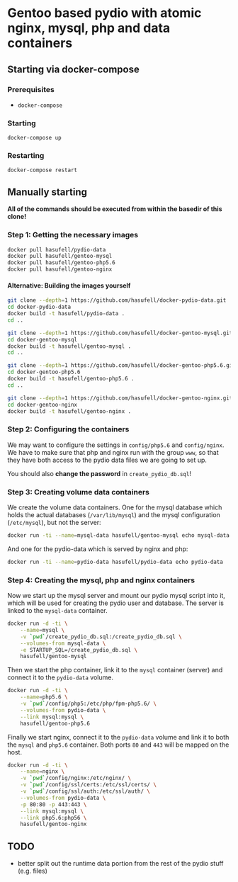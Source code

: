 # Gentoo based pydio with atomic nginx, mysql, php and data containers

## Starting via docker-compose

### Prerequisites
* `docker-compose`

### Starting
```
docker-compose up
```

### Restarting
```
docker-compose restart
```

## Manually starting

__All of the commands should be executed from within the basedir
of this clone!__

### Step 1: Getting the necessary images

```sh
docker pull hasufell/pydio-data
docker pull hasufell/gentoo-mysql
docker pull hasufell/gentoo-php5.6
docker pull hasufell/gentoo-nginx
```

#### Alternative: Building the images yourself

```sh
git clone --depth=1 https://github.com/hasufell/docker-pydio-data.git
cd docker-pydio-data
docker build -t hasufell/pydio-data .
cd ..

git clone --depth=1 https://github.com/hasufell/docker-gentoo-mysql.git
cd docker-gentoo-mysql
docker build -t hasufell/gentoo-mysql .
cd ..

git clone --depth=1 https://github.com/hasufell/docker-gentoo-php5.6.git
cd docker-gentoo-php5.6
docker build -t hasufell/gentoo-php5.6 .
cd ..

git clone --depth=1 https://github.com/hasufell/docker-gentoo-nginx.git
cd docker-gentoo-nginx
docker build -t hasufell/gentoo-nginx .
```

### Step 2: Configuring the containers

We may want to configure the settings in `config/php5.6` and `config/nginx`.
We have to make sure that php and nginx run with the group `www`, so that they
have both access to the pydio data files we are going to set up.

You should also __change the password__ in `create_pydio_db.sql`!

### Step 3: Creating volume data containers

We create the volume data containers. One for the mysql database which holds
the actual databases (`/var/lib/mysql`) and the mysql configuration (`/etc/mysql`), but not the server:
```sh
docker run -ti --name=mysql-data hasufell/gentoo-mysql echo mysql-data
```

And one for the pydio-data which is served by nginx and php:
```sh
docker run -ti --name=pydio-data hasufell/pydio-data echo pydio-data
```

### Step 4: Creating the mysql, php and nginx containers

Now we start up the mysql server and mount our pydio mysql script into it,
which will be used for creating the pydio user and database. The server is linked
to the `mysql-data` container.
```sh
docker run -d -ti \
	--name=mysql \
	-v `pwd`/create_pydio_db.sql:/create_pydio_db.sql \
	--volumes-from mysql-data \
	-e STARTUP_SQL=/create_pydio_db.sql \
	hasufell/gentoo-mysql
```

Then we start the php container, link it to the `mysql` container (server)
and connect it to the `pydio-data` volume.
```sh
docker run -d -ti \
	--name=php5.6 \
	-v `pwd`/config/php5:/etc/php/fpm-php5.6/ \
	--volumes-from pydio-data \
	--link mysql:mysql \
	hasufell/gentoo-php5.6
```

Finally we start nginx, connect it to the `pydio-data` volume and link it to
both the `mysql` and `php5.6` container. Both ports `80` and `443` will be
mapped on the host.
```sh
docker run -d -ti \
	--name=nginx \
	-v `pwd`/config/nginx:/etc/nginx/ \
	-v `pwd`/config/ssl/certs:/etc/ssl/certs/ \
	-v `pwd`/config/ssl/auth:/etc/ssl/auth/ \
	--volumes-from pydio-data \
	-p 80:80 -p 443:443 \
	--link mysql:mysql \
	--link php5.6:php56 \
	hasufell/gentoo-nginx
```

## TODO
* better split out the runtime data portion from the rest of the pydio stuff (e.g. files)
